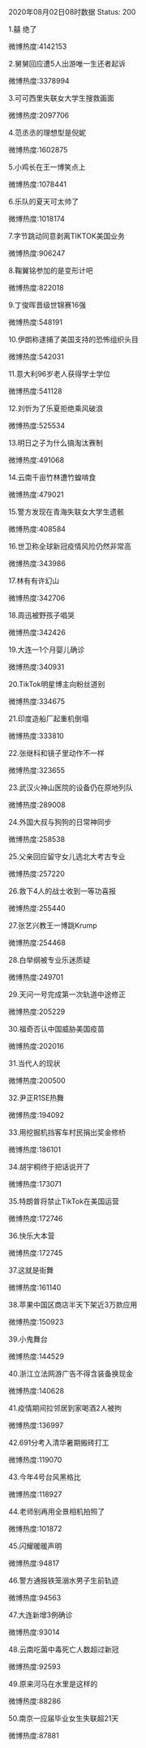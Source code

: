 2020年08月02日08时数据
Status: 200

1.囍 绝了

微博热度:4142153

2.舅舅回应遭5人出游唯一生还者起诉

微博热度:3378994

3.可可西里失联女大学生搜救画面

微博热度:2097706

4.范丞丞的理想型是倪妮

微博热度:1602875

5.小鸡长在王一博笑点上

微博热度:1078441

6.乐队的夏天可太帅了

微博热度:1018174

7.字节跳动同意剥离TIKTOK美国业务

微博热度:906247

8.鞠翼铭参加的是变形计吧

微博热度:822018

9.丁俊晖晋级世锦赛16强

微博热度:548191

10.伊朗称逮捕了美国支持的恐怖组织头目

微博热度:542031

11.意大利96岁老人获得学士学位

微博热度:541128

12.刘忻为了乐夏拒绝乘风破浪

微博热度:525534

13.明日之子为什么搞淘汰赛制

微博热度:491068

14.云南千亩竹林遭竹蝗啃食

微博热度:479021

15.警方发现在青海失联女大学生遗骸

微博热度:408584

16.世卫称全球新冠疫情风险仍然非常高

微博热度:343986

17.林有有许幻山

微博热度:342706

18.周迅被野孩子唱哭

微博热度:342426

19.大连一1个月婴儿确诊

微博热度:340931

20.TikTok明星博主向粉丝道别

微博热度:334675

21.印度造船厂起重机倒塌

微博热度:333810

22.张继科和镜子里动作不一样

微博热度:323655

23.武汉火神山医院的设备仍在原地列队

微博热度:289008

24.外国大叔与狗狗的日常神同步

微博热度:258538

25.父亲回应留守女儿选北大考古专业

微博热度:257220

26.救下4人的战士收到一等功喜报

微博热度:255440

27.张艺兴教王一博跳Krump

微博热度:254468

28.白举纲被专业乐迷质疑

微博热度:249701

29.天问一号完成第一次轨道中途修正

微博热度:205229

30.福奇否认中国威胁美国疫苗

微博热度:202016

31.当代人的现状

微博热度:200500

32.尹正R1SE热舞

微博热度:194092

33.用挖掘机挡客车村民捐出奖金修桥

微博热度:186101

34.胡宇桐终于把话说开了

微博热度:173071

35.特朗普将禁止TikTok在美国运营

微博热度:172746

36.快乐大本营

微博热度:172745

37.这就是街舞

微博热度:161140

38.苹果中国区商店半天下架近3万款应用

微博热度:150923

39.小鬼舞台

微博热度:144529

40.浙江立法网游广告不得含装备换现金

微博热度:140628

41.疫情期间拉邻居到家喝酒2人被拘

微博热度:136997

42.691分考入清华暑期搬砖打工

微博热度:119070

43.今年4号台风黑格比

微博热度:118927

44.老师别再用全景相机拍照了

微博热度:101872

45.闪耀暖暖声明

微博热度:94817

46.警方通报铁笼溺水男子生前轨迹

微博热度:94563

47.大连新增3例确诊

微博热度:93014

48.云南吃菌中毒死亡人数超过新冠

微博热度:92593

49.原来河马在水里是这样的

微博热度:88286

50.南京一应届毕业女生失联超21天

微博热度:87881

